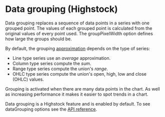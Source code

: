 Data grouping (Highstock)
===========

Data grouping replaces a sequence of data points in a series with one grouped point. The values of each grouped point is calculated from the original values of every point used. The groupPixelWidth option defines how large the groups should be.

By default, the grouping [approximation](https://api.highcharts.com/highstock/plotOptions.series.dataGrouping.approximation) depends on the type of series:

*   Line type series use an _average_ approximation.
*   Column type series compute the _sum_.
*   Range type series compute the union's _range_.
*   OHLC type series compute the union's open, high, low and close (OHLC) values.

Grouping is activated when there are many data points in the chart. As well as increasing performance it makes it easier to spot trends in a chart.

Data grouping is a Highstock feature and is enabled by default. To see dataGrouping options see the [API reference](http://api.highcharts.com/highstock/plotOptions.series.dataGrouping).
